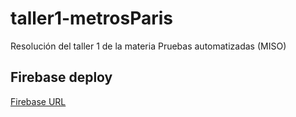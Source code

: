 # taller1-metrosParis
Resolución del taller 1 de la materia Pruebas automatizadas (MISO)

## Firebase deploy
[Firebase URL](https://paris-pwa-miso.web.app/)
